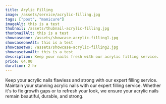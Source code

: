 ```yaml
---
title: Arylic Filling
image: /assets/service/acrylic-filling.jpg
tags: ["post", "manicure"]
imageAlt: this is a test
thubnail: /assets/thubnail-acrylic-filling.jpg
thunbnailAlt: this is a test
showcaseone: /assets/showcase-acrylic-filling1.jpg
showcaseoneAlt: this is a test
showcasetwo: /assets/showcase-acrylic-filling2.jpg
showcasetwoAlt: this is a test
description: Keep your nails fresh with our acrylic filling service.
price: €4.00
duration: 2 hr
---
```

Keep your acrylic nails flawless and strong with our expert filling service. Maintain your stunning acrylic nails with our expert filling service. Whether it's to fix growth gaps or to refresh your look, we ensure your acrylic nails remain beautiful, durable, and strong.


